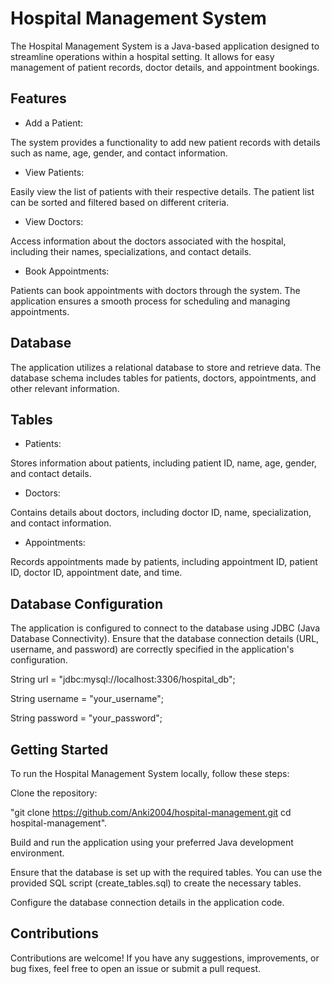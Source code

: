 # Hospital Management System
The Hospital Management System is a Java-based application designed to streamline operations within a hospital setting. It allows for easy management of patient records, doctor details, and appointment bookings.


## Features

- Add a Patient:

The system provides a functionality to add new patient records with details such as name, age, gender, and contact information.

- View Patients:

Easily view the list of patients with their respective details. The patient list can be sorted and filtered based on different criteria.

- View Doctors:

Access information about the doctors associated with the hospital, including their names, specializations, and contact details.

- Book Appointments:

Patients can book appointments with doctors through the system. The application ensures a smooth process for scheduling and managing appointments.


## Database
The application utilizes a relational database to store and retrieve data. The database schema includes tables for patients, doctors, appointments, and other relevant information.
## Tables
- Patients:

Stores information about patients, including patient ID, name, age, gender, and contact details.
- Doctors:

Contains details about doctors, including doctor ID, name, specialization, and contact information.
- Appointments:

Records appointments made by patients, including appointment ID, patient ID, doctor ID, appointment date, and time.
## Database Configuration
The application is configured to connect to the database using JDBC (Java Database Connectivity). Ensure that the database connection details (URL, username, and password) are correctly specified in the application's configuration.


String url = "jdbc:mysql://localhost:3306/hospital_db";

String username = "your_username";

String password = "your_password";

## Getting Started
To run the Hospital Management System locally, follow these steps:

Clone the repository:


"git clone https://github.com/Anki2004/hospital-management.git
cd hospital-management".

Build and run the application using your preferred Java development environment.

Ensure that the database is set up with the required tables. You can use the provided SQL script (create_tables.sql) to create the necessary tables.

Configure the database connection details in the application code.
## Contributions
Contributions are welcome! If you have any suggestions, improvements, or bug fixes, feel free to open an issue or submit a pull request.

